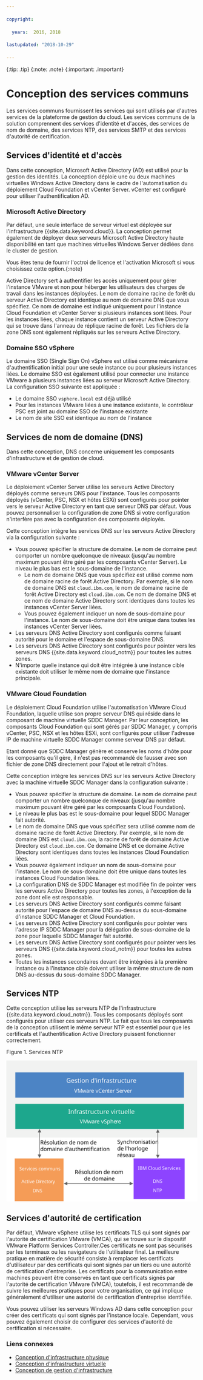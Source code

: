 ```yaml
---

copyright:

  years:  2016, 2018

lastupdated: "2018-10-29"

---
```


{:tip: .tip}
{:note: .note}
{:important: .important}

# Conception des services communs

Les services communs fournissent les services qui sont utilisés par d'autres services de la plateforme de gestion du cloud. Les services communs de la solution comprennent des services d'identité et d'accès, des services de nom de domaine, des services NTP, des services SMTP et des services d'autorité de certification.

## Services d'identité et d'accès

Dans cette conception, Microsoft Active Directory (AD) est utilisé pour la gestion des identités. La conception déploie une ou deux machines virtuelles Windows Active Directory dans le cadre de l'automatisation du déploiement Cloud Foundation et vCenter Server. vCenter est configuré pour utiliser l'authentification AD.

### Microsoft Active Directory

Par défaut, une seule interface de serveur virtuel est déployée sur l'infrastructure {{site.data.keyword.cloud}}. La conception permet également de déployer deux serveurs Microsoft Active Directory haute disponibilité en tant que machines virtuelles Windows Server dédiées dans le cluster de gestion.

Vous êtes tenu de fournir l'octroi de licence et l'activation Microsoft si vous choisissez cette option.{:note}

Active Directory sert à authentifier les accès uniquement pour gérer l'instance VMware et non pour héberger les utilisateurs des charges de travail dans les instances déployées. Le nom de domaine racine de forêt du serveur Active Directory est identique au nom de domaine DNS que vous spécifiez. Ce nom de domaine est indiqué uniquement pour l'instance Cloud Foundation et vCenter Server si plusieurs instances sont liées. Pour les instances liées, chaque instance contient un serveur Active Directory qui se trouve dans l'anneau de réplique racine de forêt. Les fichiers de la zone DNS sont également répliqués sur les serveurs Active Directory.

### Domaine SSO vSphere

Le domaine SSO (Single Sign On) vSphere est utilisé comme mécanisme d'authentification initial pour une seule instance ou pour plusieurs instances liées. Le domaine SSO est également utilisé pour connecter une instance VMware à plusieurs instances liées au serveur Microsoft Active Directory. La configuration SSO suivante est appliquée :  
* Le domaine SSO `vsphere.local` est déjà utilisé
* Pour les instances VMware liées à une instance existante, le contrôleur PSC est joint au domaine SSO de l'instance existante
* Le nom de site SSO est identique au nom de l'instance

## Services de nom de domaine (DNS)

Dans cette conception, DNS concerne uniquement les composants d'infrastructure et de gestion de cloud.

### VMware vCenter Server

Le déploiement vCenter Server utilise les serveurs Active Directory déployés comme serveurs DNS pour l'instance. Tous les composants déployés (vCenter, PSC, NSX et hôtes ESXi) sont configurés pour pointer vers le serveur Active Directory en tant que serveur DNS par défaut. Vous pouvez personnaliser la configuration de zone DNS si votre configuration n'interfère pas avec la configuration des composants déployés.

Cette conception intègre les services DNS sur les serveurs Active Directory via la configuration suivante :
* Vous pouvez spécifier la structure de domaine. Le nom de domaine peut comporter un nombre quelconque de niveaux (jusqu'au nombre maximum pouvant être géré par les composants vCenter Server). Le niveau le plus bas est le sous-domaine de l'instance.
   * Le nom de domaine DNS que vous spécifiez est utilisé comme nom de domaine racine de forêt Active Directory. Par exemple, si le nom de domaine DNS est `cloud.ibm.com`, le nom de domaine racine de forêt Active Directory est `cloud.ibm.com`. Ce nom de domaine DNS et ce nom de domaine Active Directory sont identiques dans toutes les instances vCenter Server liées.
   * Vous pouvez également indiquer un nom de sous-domaine pour l'instance. Le nom de sous-domaine doit être unique dans toutes les instances vCenter Server liées.
* Les serveurs DNS Active Directory sont configurés comme faisant autorité pour le domaine et l'espace de sous-domaine DNS.
* Les serveurs DNS Active Directory sont configurés pour pointer vers les serveurs DNS {{site.data.keyword.cloud_notm}} pour toutes les autres zones.
* N'importe quelle instance qui doit être intégrée à une instance cible existante doit utiliser le même nom de domaine que l'instance principale.

### VMware Cloud Foundation

Le déploiement Cloud Foundation utilise l'automatisation VMware Cloud Foundation, laquelle utilise son propre serveur DNS qui réside dans le composant de machine virtuelle SDDC Manager. Par leur conception, les composants Cloud Foundation qui sont gérés par SDDC Manager, y compris vCenter, PSC, NSX et les hôtes ESXi, sont configurés pour utiliser l'adresse IP de machine virtuelle SDDC Manager comme serveur DNS par défaut.

Etant donné que SDDC Manager génère et conserve les noms d'hôte pour les composants qu'il gère, il n'est pas recommandé de fausser avec son fichier de zone DNS directement pour l'ajout et le retrait d'hôtes.

Cette conception intègre les services DNS sur les serveurs Active Directory avec la machine virtuelle SDDC Manager dans la configuration suivante :
* Vous pouvez spécifier la structure de domaine. Le nom de domaine peut comporter un nombre quelconque de niveaux (jusqu'au nombre maximum pouvant être géré par les composants Cloud Foundation).
* Le niveau le plus bas est le sous-domaine pour lequel SDDC Manager fait autorité.
* Le nom de domaine DNS que vous spécifiez sera utilisé comme nom de domaine racine de forêt Active Directory. Par exemple, si le nom de domaine DNS est `cloud.ibm.com`, la racine de forêt de domaine Active Directory est `cloud.ibm.com`. Ce domaine DNS et ce domaine Active Directory sont identiques dans toutes les instances Cloud Foundation liées.
* Vous pouvez également indiquer un nom de sous-domaine pour l'instance. Le nom de sous-domaine doit être unique dans toutes les instances Cloud Foundation liées.  
* La configuration DNS de SDDC Manager est modifiée fin de pointer vers les serveurs Active Directory pour toutes les zones, à l'exception de la zone dont elle est responsable.
* Les serveurs DNS Active Directory sont configurés comme faisant autorité pour l'espace de domaine DNS au-dessus du sous-domaine d'instance SDDC Manager et Cloud Foundation.
* Les serveurs DNS Active Directory sont configurés pour pointer vers l'adresse IP SDDC Manager pour la délégation de sous-domaine de la zone pour laquelle SDDC Manager fait autorité.
* Les serveurs DNS Active Directory sont configurés pour pointer vers les serveurs DNS {{site.data.keyword.cloud_notm}} pour toutes les autres zones.
* Toutes les instances secondaires devant être intégrées à la première instance ou à l'instance cible doivent utiliser la même structure de nom DNS au-dessus du sous-domaine SDDC Manager.

## Services NTP

Cette conception utilise les serveurs NTP de l'infrastructure {{site.data.keyword.cloud_notm}}. Tous les composants déployés sont configurés pour utiliser ces serveurs NTP. Le fait que tous les composants de la conception utilisent le même serveur NTP est essentiel pour que les certificats et l'authentification Active Directory puissent fonctionner correctement.

Figure 1. Services NTP

![Services NTP](commonservice_ntp.svg "Dans cette conception, tous les composants d'une instance utilisent le même serveur NTP de l'infrastructure {{site.data.keyword.cloud_notm}} via le service NTP.")

## Services d'autorité de certification

Par défaut, VMware vSphere utilise les certificats TLS qui sont signés par l'autorité de certification VMware (VMCA), qui se trouve sur le dispositif VMware Platform Services Controller.Ces certificats ne sont pas sécurisés par les terminaux ou les navigateurs de l'utilisateur final. La meilleure pratique en matière de sécurité consiste à remplacer les certificats d'utilisateur par des certificats qui sont signés par un tiers ou une autorité de certification d'entreprise. Les certificats pour la communication entre machines peuvent être conservés en tant que certificats signés par l'autorité de certification VMware (VMCA), toutefois, il est recommandé de suivre les meilleures pratiques pour votre organisation, ce qui implique généralement d'utiliser une autorité de certification d'entreprise identifiée.

Vous pouvez utiliser les serveurs Windows AD dans cette conception pour créer des certificats qui sont signés par l'instance locale. Cependant, vous pouvez également choisir de configurer des services d'autorité de certification si nécessaire.

### Liens connexes

* [Conception d'infrastructure physique](design_physicalinfrastructure.html)
* [Conception d'infrastructure virtuelle](design_virtualinfrastructure.html)
* [Conception de gestion d'infrastructure](design_infrastructuremgmt.html)
